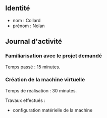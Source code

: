 ## Identité
- nom : Collard
- prénom : Nolan

## Journal d'activité
### Familiarisation avec le projet demandé
Temps passé : 15 minutes.

### Création de la machine virtuelle
Temps de réalisation : 30 minutes.

Travaux effectués :
- configuration matérielle de la machine
